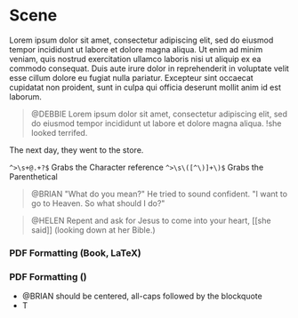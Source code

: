 # Scene

Lorem ipsum dolor sit amet, consectetur adipiscing elit, sed do eiusmod tempor incididunt ut labore et dolore magna aliqua. Ut enim ad minim veniam, quis nostrud exercitation ullamco laboris nisi ut aliquip ex ea commodo consequat. Duis aute irure dolor in reprehenderit in voluptate velit esse cillum dolore eu fugiat nulla pariatur. Excepteur sint occaecat cupidatat non proident, sunt in culpa qui officia deserunt mollit anim id est laborum.

> @DEBBIE
> Lorem ipsum dolor sit amet, consectetur adipiscing elit, sed do eiusmod tempor incididunt ut labore et dolore magna aliqua.
> !she looked terrifed.

The next day, they went to the store.

```^>\s+@.+?$``` Grabs the Character reference
```^>\s\([^\)]+\)$``` Grabs the Parenthetical

> @BRIAN
> "What do you mean?"
> He tried to sound confident.
> "I want to go to Heaven. So what should I do?"

> @HELEN
> Repent and ask for Jesus to come into your heart,
> [[she said]] (looking down at her Bible.)

### PDF Formatting (Book, LaTeX)

### PDF Formatting ()

* @BRIAN should be centered, all-caps followed by the blockquote
* T
